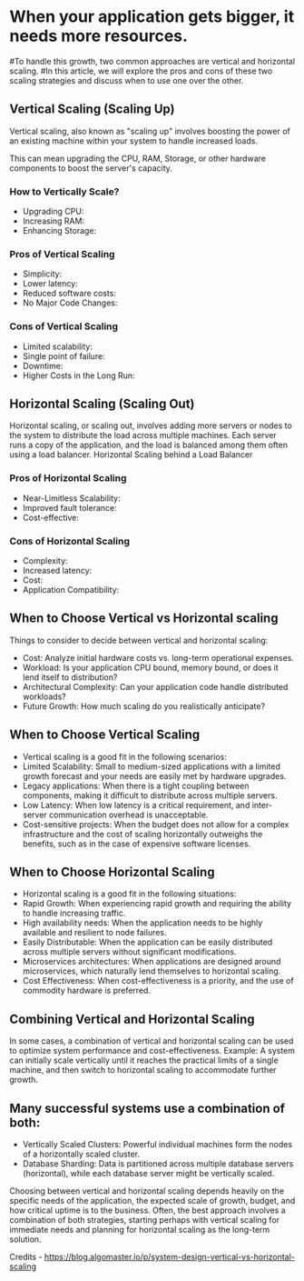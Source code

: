 #  When your application gets bigger, it needs more resources.
#To handle this growth, two common approaches are vertical and horizontal scaling.
#In this article, we will explore the pros and cons of these two scaling strategies and discuss when to use one over the other.

## Vertical Scaling (Scaling Up)
Vertical scaling, also known as "scaling up" involves boosting the power of an existing machine within your system to handle increased loads.

This can mean upgrading the CPU, RAM, Storage, or other hardware components to boost the server's capacity.


### How to Vertically Scale?
- Upgrading CPU: 
- Increasing RAM: 
- Enhancing Storage: 

### Pros of Vertical Scaling
- Simplicity: 
- Lower latency: 
- Reduced software costs: 
- No Major Code Changes: 

### Cons of Vertical Scaling
- Limited scalability: 
- Single point of failure: 
- Downtime: 
- Higher Costs in the Long Run: 

## Horizontal Scaling (Scaling Out)
Horizontal scaling, or scaling out, involves adding more servers or nodes to the system to distribute the load across multiple machines.
Each server runs a copy of the application, and the load is balanced among them often using a load balancer.
Horizontal Scaling behind a Load Balancer

### Pros of Horizontal Scaling
- Near-Limitless Scalability: 
- Improved fault tolerance: 
- Cost-effective: 

### Cons of Horizontal Scaling
- Complexity: 
- Increased latency: 
- Cost: 
- Application Compatibility: 

## When to Choose Vertical vs Horizontal scaling
Things to consider to decide between vertical and horizontal scaling:
- Cost: Analyze initial hardware costs vs. long-term operational expenses.
- Workload: Is your application CPU bound, memory bound, or does it lend itself to distribution?
- Architectural Complexity: Can your application code handle distributed workloads?
- Future Growth: How much scaling do you realistically anticipate?


## When to Choose Vertical Scaling
- Vertical scaling is a good fit in the following scenarios:
- Limited Scalability: Small to medium-sized applications with a limited growth forecast and your needs are easily met by hardware upgrades.
- Legacy applications: When there is a tight coupling between components, making it difficult to distribute across multiple servers.
- Low Latency: When low latency is a critical requirement, and inter-server communication overhead is unacceptable.
- Cost-sensitive projects: When the budget does not allow for a complex infrastructure and the cost of scaling horizontally outweighs the benefits, such as in the case of expensive software licenses.

## When to Choose Horizontal Scaling
- Horizontal scaling is a good fit in the following situations:
- Rapid Growth: When experiencing rapid growth and requiring the ability to handle increasing traffic.
- High availability needs: When the application needs to be highly available and resilient to node failures.
- Easily Distributable: When the application can be easily distributed across multiple servers without significant modifications.
- Microservices architectures: When applications are designed around microservices, which naturally lend themselves to horizontal scaling.
- Cost Effectiveness: When cost-effectiveness is a priority, and the use of commodity hardware is preferred.

## Combining Vertical and Horizontal Scaling
In some cases, a combination of vertical and horizontal scaling can be used to optimize system performance and cost-effectiveness.
Example: A system can initially scale vertically until it reaches the practical limits of a single machine, and then switch to horizontal scaling to accommodate further growth.


## Many successful systems use a combination of both:
- Vertically Scaled Clusters: Powerful individual machines form the nodes of a horizontally scaled cluster.
- Database Sharding: Data is partitioned across multiple database servers (horizontal), while each database server might be vertically scaled.

Choosing between vertical and horizontal scaling depends heavily on the specific needs of the application, the expected scale of growth, budget, and how critical uptime is to the business.
Often, the best approach involves a combination of both strategies, starting perhaps with vertical scaling for immediate needs and planning for horizontal scaling as the long-term solution.

Credits - https://blog.algomaster.io/p/system-design-vertical-vs-horizontal-scaling
